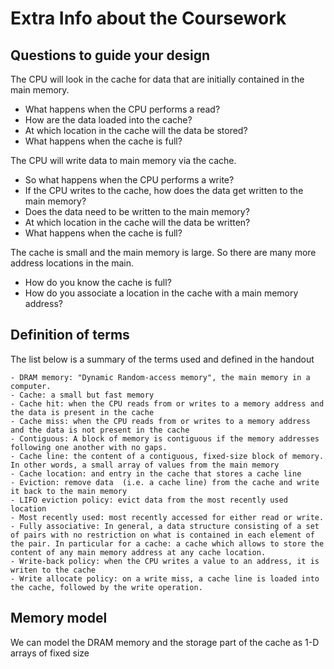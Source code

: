 # Extra Info about the Coursework

## Questions to guide your design

The CPU will look in the cache for data that are initially contained in the main memory.

   - What happens when the CPU performs a read?
   - How are the data loaded into the cache?
   - At which location in the cache will the data be stored?
   - What happens when the cache is full?

The CPU will write data to main memory via the cache.

   - So what happens when the CPU performs a write?
   - If the CPU writes to the cache, how does the data get written to the main memory?
   - Does the data need to be written to the main memory?
   - At which location in the cache will the data be written?
   - What happens when the cache is full?

The cache is small and the main memory is large. So there are many more address locations in the main.

   - How do you know the cache is full?
   - How do you associate a location in the cache with a main memory address?


## Definition of terms

The list below is a summary of the terms used and defined in the handout

    - DRAM memory: "Dynamic Random-access memory", the main memory in a computer.
    - Cache: a small but fast memory
    - Cache hit: when the CPU reads from or writes to a memory address and the data is present in the cache
    - Cache miss: when the CPU reads from or writes to a memory address and the data is not present in the cache
    - Contiguous: A block of memory is contiguous if the memory addresses following one another with no gaps.
    - Cache line: the content of a contiguous, fixed-size block of memory. In other words, a small array of values from the main memory 
    - Cache location: and entry in the cache that stores a cache line
    - Eviction: remove data  (i.e. a cache line) from the cache and write it back to the main memory
    - LIFO eviction policy: evict data from the most recently used location
    - Most recently used: most recently accessed for either read or write.
    - Fully associative: In general, a data structure consisting of a set of pairs with no restriction on what is contained in each element of the pair. In particular for a cache: a cache which allows to store the content of any main memory address at any cache location.
    - Write-back policy: when the CPU writes a value to an address, it is writen to the cache
    - Write allocate policy: on a write miss, a cache line is loaded into the cache, followed by the write operation. 

## Memory model

We can model the DRAM memory and the storage part of the cache as 1-D arrays of fixed size